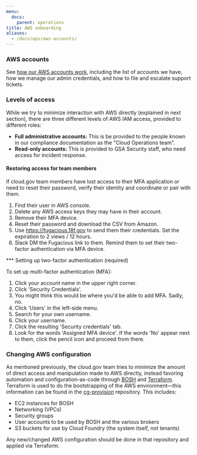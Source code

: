 ```yaml
---
menu:
  docs:
    parent: operations
title: AWS onboarding
aliases:
  - /docs/ops/aws-accounts/
---
```


### AWS accounts

See [how our AWS accounts work](https://docs.google.com/document/d/110o1L7EOby3hvE5d-cDhg2LBLHymbZLnMPe9kuk4qp8/edit#), including the list of accounts we have, how we manage our admin credentials, and how to file and escalate support tickets.

### Levels of access

While we try to minimize interaction with AWS directly (explained in next section), there are three different levels of AWS IAM access, provided to different roles:

* **Full administrative accounts:** This is be provided to the people known in our compliance documentation as the "Cloud Operations team".
* **Read-only accounts:** This is provided to GSA Security staff, who need access for incident response.

#### Restoring access for team members

If cloud.gov team members have lost access to their MFA application or need to
reset their password, verify their identity and coordinate or pair with them.

1. Find their user in AWS console.
1. Delete any AWS access keys they may have in their account.
1. Remove their MFA device.
1. Reset their password and download the CSV from Amazon.
1. Use https://fugacious.18f.gov to send them their credentials. Set the expiration to 2 views / 12 hours.
1. Slack DM the Fugacious link to them. Remind them to set their two-factor authentication via MFA device.

*** Setting up two-factor authentication (required)

To set up multi-factor authentication (MFA):

1. Click your account name in the upper right corner.
1. Click 'Security Credentials'.
1. You might think this would be where you'd be able to add MFA. Sadly, no.
1. Click 'Users' in the left-side menu.
1. Search for your own username.
1. Click your username.
1. Click the resulting 'Security credentials' tab.
1. Look for the words 'Assigned MFA device'. If the words 'No' appear next to them, click the pencil icon and proceed from there.

### Changing AWS configuration

As mentioned previously, the cloud.gov team tries to minimize the amount of direct access and manipulation made to AWS directly, instead favoring automation and configuration-as-code through [BOSH](http://bosh.io/) and [Terraform](https://www.terraform.io/). Terraform is used to do the bootstrapping of the AWS environment—this information can be found in the [cg-provision](https://github.com/18F/cg-provision) repository. This includes:

* EC2 instances for BOSH
* Networking (VPCs)
* Security groups
* User accounts to be used by BOSH and the various brokers
* S3 buckets for use by Cloud Foundry (the system itself, not tenants)

Any new/changed AWS configuration should be done in that repository and applied via Terraform.
